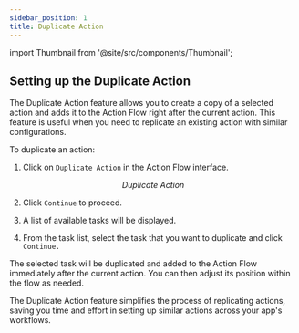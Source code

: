 ```yaml
---
sidebar_position: 1
title: Duplicate Action
---
```

import Thumbnail from '@site/src/components/Thumbnail';

## Setting up the Duplicate Action

The Duplicate Action feature allows you to create a copy of a selected action and adds it to the Action Flow right after the current action. This feature is useful when you need to replicate an existing action with similar configurations.

To duplicate an action:

1. Click on `Duplicate Action` in the Action Flow interface.

<figure>
<Thumbnail src="/img/reference/actionflow-blocks/duplicate-action/duplicate-action.png" alt="Duplicate Action" />
<figcaption align='center'><i>Duplicate Action</i></figcaption>
</figure> 

2. Click `Continue` to proceed.

3. A list of available tasks will be displayed.

4. From the task list, select the task that you want to duplicate and click `Continue.`

<figure>
<Thumbnail src="/img/reference/actionflow-blocks/duplicate-action/list.png" alt="Duplicate Action" />
</figure>

The selected task will be duplicated and added to the Action Flow immediately after the current action. You can then adjust its position within the flow as needed.

The Duplicate Action feature simplifies the process of replicating actions, saving you time and effort in setting up similar actions across your app's workflows.
